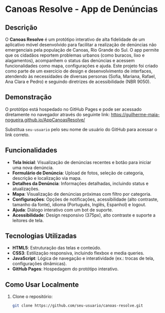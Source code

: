 # Canoas Resolve - App de Denúncias

## Descrição
O **Canoas Resolve** é um protótipo interativo de alta fidelidade de um aplicativo móvel desenvolvido para facilitar a realização de denúncias não emergenciais pela população de Canoas, Rio Grande do Sul. O app permite que os cidadãos reportem problemas urbanos (como buracos, lixo e alagamentos), acompanhem o status das denúncias e acessem funcionalidades como mapa, configurações e ajuda. Este projeto foi criado como parte de um exercício de design e desenvolvimento de interfaces, atendendo às necessidades de diversas personas (Sofia, Mariana, Rafael, Ana Clara e Pedro) e seguindo diretrizes de acessibilidade (NBR 9050).

## Demonstração
O protótipo está hospedado no GitHub Pages e pode ser acessado diretamente no navegador através do seguinte link:
https://guilherme-maia-nogueira.github.io/AppCanoasResolve/

Substitua `seu-usuario` pelo seu nome de usuário do GitHub para acessar o link correto.

## Funcionalidades
- **Tela Inicial**: Visualização de denúncias recentes e botão para iniciar uma nova denúncia.
- **Formulário de Denúncia**: Upload de fotos, seleção de categoria, descrição e localização via mapa.
- **Detalhes da Denúncia**: Informações detalhadas, incluindo status e atualizações.
- **Mapa**: Visualização de denúncias próximas com filtro por categoria.
- **Configurações**: Opções de notificações, acessibilidade (alto contraste, tamanho da fonte), idioma (Português, Inglês, Espanhol) e logout.
- **Ajuda**: Diálogo interativo com um bot de suporte.
- **Acessibilidade**: Design responsivo (375px), alto contraste e suporte a leitores de tela.

## Tecnologias Utilizadas
- **HTML5**: Estruturação das telas e conteúdo.
- **CSS3**: Estilização responsiva, incluindo flexbox e media queries.
- **JavaScript**: Lógica de navegação e interatividade (ex.: trocas de tela, configurações dinâmicas).
- **GitHub Pages**: Hospedagem do protótipo interativo.

## Como Usar Localmente
1. Clone o repositório:
   ```bash
   git clone https://github.com/seu-usuario/canoas-resolve.git
